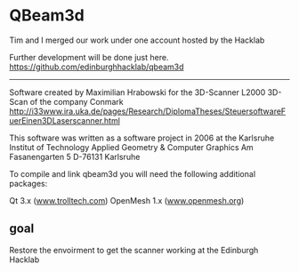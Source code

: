 QBeam3d
=======
Tim and I merged our work under one account hosted by the Hacklab

Further development will be done just here.
https://github.com/edinburghhacklab/qbeam3d
_________
Software created by Maximilian Hrabowski for the 3D-Scanner 
L2000 3D-Scan of the company Conmark
http://i33www.ira.uka.de/pages/Research/DiplomaTheses/SteuersoftwareFuerEinen3DLaserscanner.html

This software was written as a software project in 2006 at the
Karlsruhe Institut of Technology
Applied Geometry & Computer Graphics
Am Fasanengarten 5
D-76131 Karlsruhe

To compile and link qbeam3d you will need the following additional packages:

Qt 3.x (www.trolltech.com)
OpenMesh 1.x (www.openmesh.org)

## goal

Restore the envoirment to get the scanner working at the Edinburgh Hacklab
